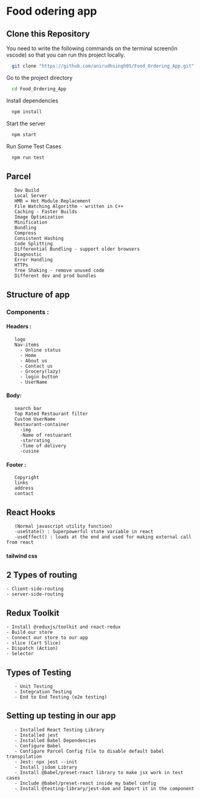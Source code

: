# Food odering app

## Clone this Repository

You need to write the following commands on the terminal screen(in vscode) so that you can run this project locally.

```bash
  git clone "https://github.com/anirudhsingh05/Food_Ordering_App.git"
```

Go to the project directory

```bash
  cd Food_Ordering_App
```

Install dependencies

```bash
  npm install
```

Start the server

```bash
  npm start
```

Run Some Test Cases

```bash
  npm run test
```

## Parcel

       Dev Build
       Local Server
       HMR = Hot Module Replacement
       File Watching Algorithm - written in C++
       Caching - Faster Builds
       Image Optimization
       Minification
       Bundling
       Compress
       Consistent Hashing
       Code Splitting
       Differential Bundling - support older browsers
       Diagnostic
       Error Handling
       HTTPs
       Tree Shaking - remove unused code
       Different dev and prod bundles

## Structure of app

### Components :

#### Headers :

       logo
       Nav-items
         - Online status
         - Home
         - About us
         - Contact us
         - Grocery(lazy)
         - login button
         - UserName

#### Body:

       search bar
       Top Rated Restaurant filter
       Custom UserName
       Restaurant-container
         -img
         -Name of restuarant
         -starrating
         -Time of delivery
         -cusine

#### Footer :

       Copyright
       links
       address
       contact

## React Hooks

       (Normal javascript utility function)
       -useState() : Superpowerful state variable in react
       -useEffect() : loads at the end and used for making external call from react

#### tailwind css

## 2 Types of routing

    - Client-side-routing
    - server-side-routing

## Redux Toolkit

    - Install @reduxjs/toolkit and react-redux
    - Build our store
    - Connect our store to our app
    - slice (Cart Slice)
    - Dispatch (Action)
    - Selector

## Types of Testing

       - Unit Testing
       - Integration Testing
       - End to End Testing (e2e testing)

## Setting up testing in our app

       - Installed React Testing Library
       - Installed jest
       - Installed Babel Dependencies
       - Configure Babel
       - Configure Parcel Config file to disable default babel transpilation
       - Jest: npx jest --init
       - Install jsdom Library
       - Install @babel/preset-react library to make jsx work in test cases
       - Include @babel/preset-react inside my babel config
       - Install @testing-library/jest-dom and Import it in the component
